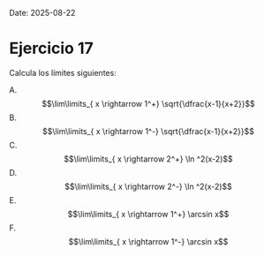 Date: 2025-08-22

# Ejercicio 17

 
Calcula los límites siguientes:

A.  $$\lim\limits_{ x \rightarrow  1^+}  \sqrt{\dfrac{x-1}{x+2}}$$
B.  $$\lim\limits_{ x \rightarrow  1^-}  \sqrt{\dfrac{x-1}{x+2}}$$
C.  $$\lim\limits_{ x \rightarrow  2^+}  \ln ^2(x-2)$$
D.  $$\lim\limits_{ x \rightarrow  2^-}  \ln ^2(x-2)$$
E.  $$\lim\limits_{ x \rightarrow  1^+} \arcsin   x$$
F.  $$\lim\limits_{ x \rightarrow  1^-} \arcsin   x$$
